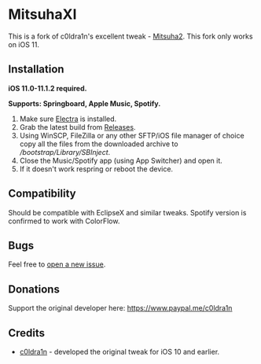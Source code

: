 # MitsuhaXI

This is a fork of c0ldra1n's excellent tweak - [Mitsuha2](https://github.com/c0ldra1n/Mitsuha2). This fork only works on iOS 11.

## Installation

**iOS 11.0-11.1.2 required.**

**Supports: Springboard, Apple Music, Spotify.**

1. Make sure [Electra](https://coolstar.org/electra/) is installed.
2. Grab the latest build from [Releases](https://github.com/Ominousness/MitsuhaXI/releases).
3. Using WinSCP, FileZilla or any other SFTP/iOS file manager of choice copy all the files from the downloaded archive to */bootstrap/Library/SBInject*.
4. Close the Music/Spotify app (using App Switcher) and open it.
5. If it doesn't work respring or reboot the device.

## Compatibility

Should be compatible with EclipseX and similar tweaks. Spotify version is confirmed to work with ColorFlow.

## Bugs

Feel free to [open a new issue](https://github.com/Ominousness/MitsuhaXI/issues/new).

## Donations

Support the original developer here: https://www.paypal.me/c0ldra1n

## Credits

* [c0ldra1n](https://github.com/c0ldra1n/) - developed the original tweak for iOS 10 and earlier.